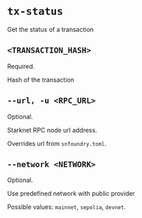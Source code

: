 # `tx-status`

Get the status of a transaction

## `<TRANSACTION_HASH>`

Required.

Hash of the transaction

## `--url, -u <RPC_URL>`
Optional.

Starknet RPC node url address.

Overrides url from `snfoundry.toml`.

## `--network <NETWORK>`
Optional.

Use predefined network with public provider

Possible values: `mainnet`, `sepolia`, `devnet`.
